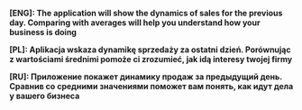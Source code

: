 <strong>[ENG]:<strong> The application will show the dynamics of sales for the previous day. Comparing with averages will help you understand how your business is doing

<strong>[PL]:<strong> Aplikacja wskaza dynamikę sprzedaży za ostatni dzień. Porównując z wartościami średnimi pomoże ci zrozumieć, jak idą interesy twojej firmy

<strong>[RU]:<strong> Приложение покажет динамику продаж за предыдущий день. Сравнив со средними значениями поможет вам понять, как идут дела у вашего бизнеса
